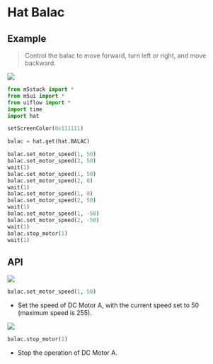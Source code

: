 # Hat Balac

## Example

> Control the balac to move forward, turn left or right, and move backward.

<img class="blockly_svg" src="https://m5stack.oss-cn-shenzhen.aliyuncs.com/resource/docs/static/assets/img/uiflow/blockly/hat/balac/uiflow_block_balac_demo.svg">

```python
from m5stack import *
from m5ui import *
from uiflow import *
import time
import hat

setScreenColor(0x111111)

balac = hat.get(hat.BALAC)

balac.set_motor_speed(1, 50)
balac.set_motor_speed(2, 50)
wait(1)
balac.set_motor_speed(1, 50)
balac.set_motor_speed(2, 0)
wait(1)
balac.set_motor_speed(1, 0)
balac.set_motor_speed(2, 50)
wait(1)
balac.set_motor_speed(1, -50)
balac.set_motor_speed(2, -50)
wait(1)
balac.stop_motor(1)
wait(1)
```

## API

<img class="blockly_svg" src="https://m5stack.oss-cn-shenzhen.aliyuncs.com/resource/docs/static/assets/img/uiflow/blockly/hat/balac/uiflow_block_hat_balac_set_motor_speed.svg">

```python
balac.set_motor_speed(1, 50)
```

- Set the speed of DC Motor A, with the current speed set to 50 (maximum speed is 255).

<img class="blockly_svg" src="https://m5stack.oss-cn-shenzhen.aliyuncs.com/resource/docs/static/assets/img/uiflow/blockly/hat/balac/uiflow_block_hat_balac_stop_motor.svg">

```python
balac.stop_motor(1)
```

- Stop the operation of DC Motor A.